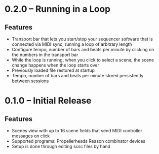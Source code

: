 # 0.2.0 – Running in a Loop

## Features

* Transport bar that lets you start/stop your sequencer software that is connected via MIDI sync,
  running a loop of arbitrary length
* Configure tempo, number of bars and beats per minute by clicking on the numbers in the transport bar
* While the loop is running, when you click to select a scene, the scene change happens when the
  loop starts over
* Previously loaded file restored at startup
* Tempo, number of bars and beats per minute stored persistently between sessions

# 0.1.0 – Initial Release

## Features

* Scenes view with up to 16 scene fields that send MIDI controller messages on click
* Supported programs: Propellerheads Reason combinator devices
* Setup is done through editing scsc files by hand


